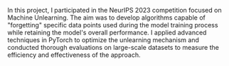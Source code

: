 In this project, I participated in the NeurIPS 2023 competition focused on Machine Unlearning. The aim was to develop algorithms capable of "forgetting" specific data points used during the model training process while retaining the model's overall performance. I applied advanced techniques in PyTorch to optimize the unlearning mechanism and conducted thorough evaluations on large-scale datasets to measure the efficiency and effectiveness of the approach.
